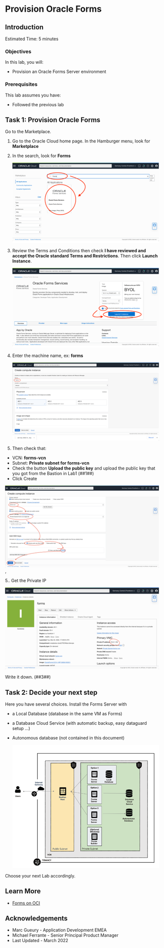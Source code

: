 # Provision Oracle Forms 

## Introduction

Estimated Time: 5 minutes

### Objectives

In this lab, you will:
* Provision an Oracle Forms Server environment

### Prerequisites 

This lab assumes you have:
* Followed the previous lab

## Task 1: Provision Oracle Forms

Go to the Marketplace. 

1. Go to the Oracle Cloud home page. In the Hamburger menu, look for **Marketplace**
2. In the search, look for **Forms**

   ![](./images/forms-marketplace-search.png)

3. Review the Terms and Conditions then check **I have reviewed and accept the Oracle standard Terms and Restrictions**.  Then click **Launch Instance**.

   ![](./images/forms-marketplace.png)

4. Enter the machine name, ex: **forms**

   ![](./images/forms-instance-name.png)

5. Then check that:
- VCN: **forms-vcn**
- Subnet: **Private subnet for forms-vcn**
- Check the button **Upload the public key** and upload the public key that you got from the Bastion in Lab1 (##1##)
- Click Create

![](./images/forms-instance-network.png), 

5.. Get the Private IP

   ![](./images/forms-instance-private-ip.png)

Write it down. (##3##)

## Task 2: Decide your next step

Here you have several choices. Install the Forms Server with
- a Local Database (database in the same VM as Forms)
- a Database Cloud Service (with automatic backup, easy dataguard setup ...)
- Autonomous database (not contained in this document)

  ![architecture](../introduction/images/forms-architecture.png)

Choose your next Lab accordingly.

## Learn More

* [Forms on OCI](https://docs.oracle.com/en/middleware/developer-tools/forms/12.2.1.4/forms-oci/index.html)

## Acknowledgements
* Marc Gueury - Application Development EMEA
* Michael Ferrante - Senior Principal Product Manager
* Last Updated - March 2022
